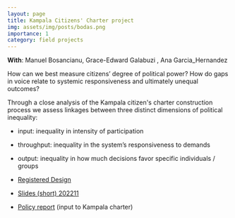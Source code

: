 ```yaml
---
layout: page
title: Kampala Citizens' Charter project
img: assets/img/posts/bodas.png
importance: 1
category: field projects
---
```


**With**: Manuel Bosancianu, Grace-Edward Galabuzi , Ana Garcia_Hernandez 

How can we best measure citizens’ degree of political power?
How do gaps in voice relate to systemic
responsiveness and ultimately unequal outcomes?

Through a close analysis of the Kampala citizen's charter construction process we assess linkages between three distinct  dimensions of political inequality:

* input: inequality in intensity of participation
* throughput: inequality in the system’s responsiveness to demands
* output: inequality in how much decisions favor specific individuals / groups

* [Registered Design](https://osf.io/htnjz)
* <i class="fa-solid fa-presentation-screen"></i> <a href="{{'slides/20221128_short.html' | relative_url}}" rel="noopener noreferrer"> <i class="fa-solid fa-presentation-screen"></i> Slides (short) 202211</a> 
* [Policy report]("https://macartan.github.io/assets/pdf/projects/kampala_charter/20210317_report.pdf") (input to Kampala charter)

